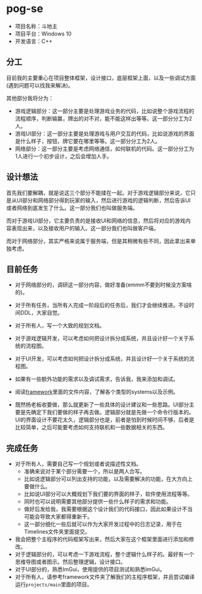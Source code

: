 # pog-se

- 项目名称：斗地主
- 项目平台：Windows 10
- 开发语言：C++

## 分工

目前我的主要重心在项目整体框架，设计接口，底层框架上面，以及一些调试方面(遇到问题可以找我来解决)。

其他部分我将分为：

- 游戏逻辑部分：这一部分主要是处理游戏业务的代码，比如说整个游戏流程的流程顺序，判断输赢，牌出的对不对，能不能这样出等等。这一部分分工为2人。
- 游戏UI部分：这一部分主要是处理游戏与用户交互的代码，比如说游戏的界面是什么样子，按钮，牌它要在哪里等等。这一部分分工为2人。
- 网络部分：这一部分主要是考虑网络通信，如何联机的代码。这一部分分工为1人进行一个初步设计，之后会增加人手。

## 设计想法

首先我们要解耦，就是说这三个部分不能揉在一起。对于游戏逻辑部分来说，它只是从UI部分和网络部分得到玩家的输入，然后进行游戏的逻辑判断，然后告诉UI或者网络到底发生了什么。这一部分我们也叫做服务端。

而对于游戏UI部分，它主要负责的是接收UI和网络的信息，然后将对应的游戏内容表现出来，以及接收用户的输入。这一部分我们也叫做客户端。

而对于网络部分，其实严格来说属于服务端，但是其稍微有些不同，因此拿出来单独考虑。

## 目前任务

- 对于网络部分的，调研这一部分内容，做好准备(emmm不要到时候没方案啥的)。
- 对于所有任务，当所有人完成一阶段后的任务后，我们才会继续推进。不设时间DDL，大家自觉。
- 对于所有人，写一个大致的规划文档。

- 对于游戏逻辑开发，可以考虑如何把设计拆分成系统，并且设计好一个关于系统的流程图。
- 对于UI开发，可以考虑如何把设计拆分成系统，并且设计好一个关于系统的流程图。
- 如果有一些额外功能的需求以及调试需求，告诉我，我来添加和调试。

- 阅读[framework](./documents/framework/)里面的文件内容，了解各个类型的systems以及示例。

- 既然杨老板收要做，那么就更新了一些具体的设计建议和一些思路。UI部分主要是先确定下我们要做的样子再去做。逻辑部分就是先做一个命令行版本的。UI的界面设计不要花太久，逻辑部分也是，前者是怕到时候时间不够，后者是比较简单，之后可能要考虑如何支持联机和一些数据相关的东西。

## 完成任务

- 对于所有人，需要自己写一个规划或者说描述性文档。
    - 准确来说对于某个部分需要一个，所以是两人合写。
    - 比如说逻辑部分可以列出支持的功能，以及需要解决的功能，在大方向上要做什么。
    - 比如说UI部分可以大概规划下我们要的界面的样子，软件使用流程等等。
    - 同时也可以说明需要其他部分提供一些什么样子的需求和功能。
    - 做好后发给我，我需要根据这个设计我们的代码接口，因此如果设计不当可能会导致大家都得重新干。
    - 这一部分细化一些后就可以作为大家开发过程中的日志记录，用于在Timelines文件夹里面提交。
- 我会把整个主程序的代码框架写出来，然后大家在这个框架里面进行添加和修改。
- 对于逻辑部分的，可以考虑一下游戏流程，整个逻辑什么样子的。最好有一个思维导图或者图示。然后整理逻辑，设计接口。
- 对于UI部分的，熟悉ImGui，使用提供的项目测试和熟悉ImGui。
- 对于所有人，请参考framework文件夹了解我们的主程序框架，并且尝试编译运行`projects/main`里面的项目。